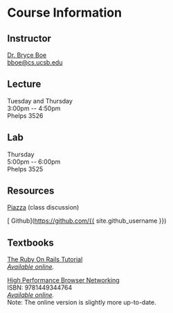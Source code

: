 # Course Information

## Instructor

[Dr. Bryce Boe](http://cs.ucsb.edu/~bboe)  
[bboe@cs.ucsb.edu](mailto:bboe@cs.ucsb.edu)

## Lecture
Tuesday and Thursday  
3:00pm -- 4:50pm  
Phelps 3526

## Lab
Thursday  
5:00pm -- 6:00pm  
Phelps 3525

## Resources

[Piazza](https://piazza.com/ucsb/fall2017/cs291a) (class discussion)

[<i class="fa fa-github"></i> Github](https://github.com/{{ site.github_username }})

## Textbooks

[The Ruby On Rails Tutorial](https://www.railstutorial.org/)  
_[Available online](https://www.railstutorial.org/book)._

[High Performance Browser Networking](https://www.amazon.com/High-Performance-Browser-Networking-performance/dp/1449344763)  
ISBN: 9781449344764  
_[Available online](https://hpbn.co/)._  
Note: The online version is slightly more up-to-date.
